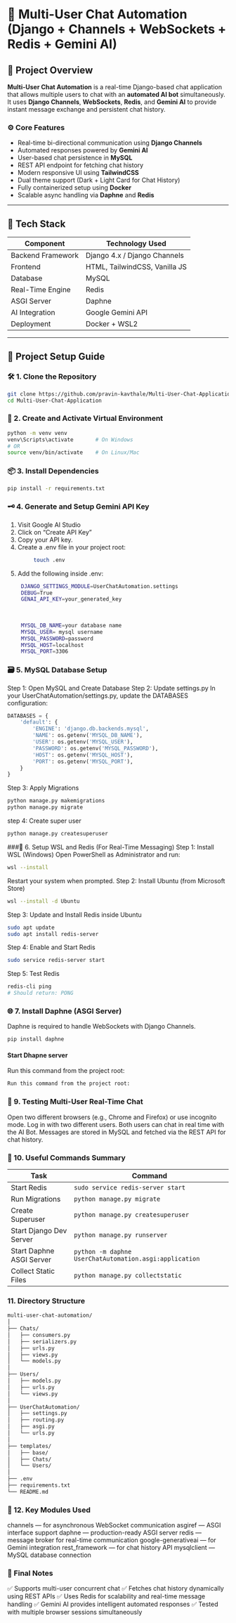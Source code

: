 # 🧠 Multi-User Chat Automation (Django + Channels + WebSockets + Redis + Gemini AI)

## 📖 Project Overview

**Multi-User Chat Automation** is a real-time Django-based chat application that allows multiple users to chat with an **automated AI bot** simultaneously.  
It uses **Django Channels**, **WebSockets**, **Redis**, and **Gemini AI** to provide instant message exchange and persistent chat history.

### ⚙️ Core Features
- Real-time bi-directional communication using **Django Channels**
- Automated responses powered by **Gemini AI**
- User-based chat persistence in **MySQL**
- REST API endpoint for fetching chat history
- Modern responsive UI using **TailwindCSS**
- Dual theme support (Dark + Light Card for Chat History)
- Fully containerized setup using **Docker**
- Scalable async handling via **Daphne** and **Redis**

---

## 🧩 Tech Stack

| Component | Technology Used |
|------------|----------------|
| Backend Framework | Django 4.x / Django Channels |
| Frontend | HTML, TailwindCSS, Vanilla JS |
| Database | MySQL |
| Real-Time Engine | Redis |
| ASGI Server | Daphne |
| AI Integration | Google Gemini API |
| Deployment | Docker + WSL2 |

---

## 🚀 Project Setup Guide

### 🛠 1. Clone the Repository
```bash
git clone https://github.com/pravin-kavthale/Multi-User-Chat-Application.git
cd Multi-User-Chat-Application
```
### 🐍 2. Create and Activate Virtual Environment
```bash
python -m venv venv
venv\Scripts\activate       # On Windows
# OR
source venv/bin/activate    # On Linux/Mac
```
### 📦 3. Install Dependencies
``` bash
pip install -r requirements.txt
```
### 🗝 4. Generate and Setup Gemini API Key
1. Visit Google AI Studio
2. Click on “Create API Key”
3. Copy your API key.
4. Create a .env file in your project root:
   ``` bash
        touch .env
   ```
5. Add the following inside .env:
   ``` bash
    DJANGO_SETTINGS_MODULE=UserChatAutomation.settings
    DEBUG=True
    GENAI_API_KEY=your_generated_key
    
    
    
    MYSQL_DB_NAME=your database name
    MYSQL_USER= mysql username
    MYSQL_PASSWORD=password
    MYSQL_HOST=localhost
    MYSQL_PORT=3306
   ```
### 🗃 5. MySQL Database Setup

Step 1: Open MySQL and Create Database
Step 2: Update settings.py
In your UserChatAutomation/settings.py, update the DATABASES configuration:
``` python
DATABASES = {
    'default': {
        'ENGINE': 'django.db.backends.mysql',
        'NAME': os.getenv('MYSQL_DB_NAME'),
        'USER': os.getenv('MYSQL_USER'),
        'PASSWORD': os.getenv('MYSQL_PASSWORD'),
        'HOST': os.getenv('MYSQL_HOST'),
        'PORT': os.getenv('MYSQL_PORT'),
    }
}
```
Step 3: Apply Migrations
``` bash
python manage.py makemigrations
python manage.py migrate
```
step 4: Create super user
```bash
python manage.py createsuperuser
```
###🐧 6. Setup WSL and Redis (For Real-Time Messaging)
Step 1: Install WSL (Windows)
Open PowerShell as Administrator and run:
``` bash
wsl --install
```
Restart your system when prompted.
Step 2: Install Ubuntu (from Microsoft Store)
``` bash
wsl --install -d Ubuntu
```
Step 3: Update and Install Redis inside Ubuntu
``` bash
sudo apt update
sudo apt install redis-server
```
Step 4: Enable and Start Redis
``` bash
sudo service redis-server start
```
Step 5: Test Redis
``` bash
redis-cli ping
# Should return: PONG
```
### 🌐 7. Install Daphne (ASGI Server)
Daphne is required to handle WebSockets with Django Channels.
```bash
pip install daphne
```
#### Start Dhapne server
Run this command from the project root:
``` bash
Run this command from the project root:
```
### 💬 9. Testing Multi-User Real-Time Chat
Open two different browsers (e.g., Chrome and Firefox) or use incognito mode.
Log in with two different users.
Both users can chat in real time with the AI Bot.
Messages are stored in MySQL and fetched via the REST API for chat history.
### 🔑 10. Useful Commands Summary
| Task                     | Command                                                |
| ------------------------ | ------------------------------------------------------ |
| Start Redis              | `sudo service redis-server start`                      |
| Run Migrations           | `python manage.py migrate`                             |
| Create Superuser         | `python manage.py createsuperuser`                     |
| Start Django Dev Server  | `python manage.py runserver`                           |
| Start Daphne ASGI Server | `python -m daphne UserChatAutomation.asgi:application` |
| Collect Static Files     | `python manage.py collectstatic`                       |
### 11. Directory Structure
``` bash
multi-user-chat-automation/
│
├── Chats/
│   ├── consumers.py
│   ├── serializers.py
│   ├── urls.py
│   ├── views.py
│   └── models.py
│
├── Users/
│   ├── models.py
│   ├── urls.py
│   └── views.py
│
├── UserChatAutomation/
│   ├── settings.py
│   ├── routing.py
│   ├── asgi.py
│   └── urls.py
│
├── templates/
│   ├── base/
│   ├── Chats/
│   └── Users/
│
├── .env
├── requirements.txt
└── README.md
```
### 🧠 12. Key Modules Used
channels — for asynchronous WebSocket communication
asgiref — ASGI interface support
daphne — production-ready ASGI server
redis — message broker for real-time communication
google-generativeai — for Gemini integration
rest_framework — for chat history API
mysqlclient — MySQL database connection
### 🎯 Final Notes
✅ Supports multi-user concurrent chat
✅ Fetches chat history dynamically using REST APIs
✅ Uses Redis for scalability and real-time message handling
✅ Gemini AI provides intelligent automated responses
✅ Tested with multiple browser sessions simultaneously


